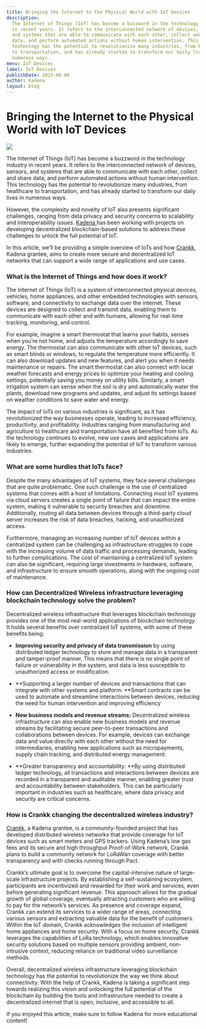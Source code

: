 ```yaml
---
title: Bringing the Internet to the Physical World with IoT Devices
description:
  The Internet of Things (IoT) has become a buzzword in the technology industry
  in recent years. It refers to the interconnected network of devices, sensors,
  and systems that are able to communicate with each other, collect and share
  data, and perform automated actions without human intervention. This
  technology has the potential to revolutionize many industries, from healthcare
  to transportation, and has already started to transform our daily lives in
  numerous ways.
menu: IoT Devices
label: IoT Devices
publishDate: 2023-06-08
author: Kadena
layout: blog
---
```


# Bringing the Internet to the Physical World with IoT Devices

![](/assets/blog/1_-sZboC_fQJg1hXLc1uPAgQ.webp)

The Internet of Things (IoT) has become a buzzword in the technology industry in
recent years. It refers to the interconnected network of devices, sensors, and
systems that are able to communicate with each other, collect and share data,
and perform automated actions without human intervention. This technology has
the potential to revolutionize many industries, from healthcare to
transportation, and has already started to transform our daily lives in numerous
ways.

However, the complexity and novelty of IoT also presents significant challenges,
ranging from data privacy and security concerns to scalability and
interoperability issues. [Kadena ](http://kadena.io)has been working with
projects on developing decentralized blockchain-based solutions to address these
challenges to unlock the full potential of IoT.

In this article, we’ll be providing a simple overview of IoTs and how
[Crankk](https://crankk.io/), Kadena grantee, aims to create more secure and
decentralized IoT networks that can support a wide range of applications and use
cases.

### What is the Internet of Things and how does it work?

The Internet of Things (IoT) is a system of interconnected physical devices,
vehicles, home appliances, and other embedded technologies with sensors,
software, and connectivity to exchange data over the internet. These devices are
designed to collect and transmit data, enabling them to communicate with each
other and with humans, allowing for real-time tracking, monitoring, and control.

For example, imagine a smart thermostat that learns your habits, senses when
you’re not home, and adjusts the temperature accordingly to save energy. The
thermostat can also communicate with other IoT devices, such as smart blinds or
windows, to regulate the temperature more efficiently. It can also download
updates and new features, and alert you when it needs maintenance or repairs.
The smart thermostat can also connect with local weather forecasts and energy
prices to optimize your heating and cooling settings, potentially saving you
money on utility bills. Similarly, a smart irrigation system can sense when the
soil is dry and automatically water the plants, download new programs and
updates, and adjust its settings based on weather conditions to save water and
energy.

The impact of IoTs on various industries is significant, as it has
revolutionized the way businesses operate, leading to increased efficiency,
productivity, and profitability. Industries ranging from manufacturing and
agriculture to healthcare and transportation have all benefited from IoTs. As
the technology continues to evolve, new use cases and applications are likely to
emerge, further expanding the potential of IoT to transform various industries.

### What are some hurdles that IoTs face?

Despite the many advantages of IoT systems, they face several challenges that
are quite problematic. One such challenge is the use of centralized systems that
comes with a host of limitations. Connecting most IoT systems via cloud servers
creates a single point of failure that can impact the entire system, making it
vulnerable to security breaches and downtime. Additionally, routing all data
between devices through a third-party cloud server increases the risk of data
breaches, hacking, and unauthorized access.

Furthermore, managing an increasing number of IoT devices within a centralized
system can be challenging as infrastructure struggles to cope with the
increasing volume of data traffic and processing demands, leading to further
complications. The cost of maintaining a centralized IoT system can also be
significant, requiring large investments in hardware, software, and
infrastructure to ensure smooth operations, along with the ongoing cost of
maintenance.

### How can Decentralized Wireless infrastructure leveraging blockchain technology solve the problem?

Decentralized wireless infrastructure that leverages blockchain technology
provides one of the most real-world applications of blockchain technology. It
holds several benefits over centralized IoT systems, with some of these benefits
being:

- **Improving security and privacy of data transmission** by using distributed
  ledger technology to store and manage data in a transparent and tamper-proof
  manner. This means that there is no single point of failure or vulnerability
  in the system, and data is less susceptible to unauthorized access or
  modification.

- **Supporting a larger number of devices and transactions that can integrate
  with other systems and platform: **Smart contracts can be used to automate and
  streamline interactions between devices, reducing the need for human
  intervention and improving efficiency

- **New business models and revenue streams:** Decentralized wireless
  infrastructure can also enable new business models and revenue streams by
  facilitating secure peer-to-peer transactions and collaborations between
  devices. For example, devices can exchange data and value directly with each
  other without the need for intermediaries, enabling new applications such as
  micropayments, supply chain tracking, and distributed energy management.

- **Greater transparency and accountability: **By using distributed ledger
  technology, all transactions and interactions between devices are recorded in
  a transparent and auditable manner, enabling greater trust and accountability
  between stakeholders. This can be particularly important in industries such as
  healthcare, where data privacy and security are critical concerns.

### How is Crankk changing the decentralized wireless industry?

[Crankk](https://crankk.io/), a Kadena grantee, is a community-founded project
that has developed distributed wireless networks that provide coverage for IoT
devices such as smart meters and GPS trackers. Using Kadena’s low gas fees and
its secure and high throughput Proof-of-Work network, Crankk plans to build a
community network for LoRaWan coverage with better transparency and with checks
running through Pact.

Crankk’s ultimate goal is to overcome the capital-intensive nature of
large-scale infrastructure projects. By establishing a self-sustaining
ecosystem, participants are incentivized and rewarded for their work and
services, even before generating significant revenue. This approach allows for
the gradual growth of global coverage, eventually attracting customers who are
willing to pay for the network’s services. As presence and coverage expand,
Crankk can extend its services to a wider range of areas, connecting various
sensors and extracting valuable data for the benefit of customers. Within the
IoT domain, Crankk acknowledges the inclusion of intelligent home appliances and
home security. With a focus on home security, Crankk leverages the capabilities
of LoRa technology, which enables innovative security solutions based on
multiple sensors providing ambient, non-intrusive context, reducing reliance on
traditional video surveillance methods.

Overall, decentralized wireless infrastructure leveraging blockchain technology
has the potential to revolutionize the way we think about connectivity. With the
help of Crankk, Kadena is taking a significant step towards realizing this
vision and unlocking the full potential of the blockchain by building the tools
and infrastructure needed to create a decentralized internet that is open,
inclusive, and accessible to all.

If you enjoyed this article, make sure to follow Kadena for more educational
content!
